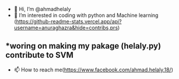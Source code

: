 - 👋 Hi, I’m @ahmadhelaly
- 👀 I’m interested in coding with python and Machine learning
(https://github-readme-stats.vercel.app/api?username=anuraghazra&hide=contribs,prs)

 *woring on making my pakage (helaly.py) contribute to SVM
- 
- 📫 How to reach me(https://www.facebook.com/ahmad.helaly.18/)

<!---
ahmadhelaly/ahmadhelaly is a ✨ special ✨ repository because its `README.md` (this file) appears on your GitHub profile.
You can click the Preview link to take a look at your changes.
--->
